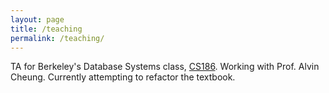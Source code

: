 ```yaml
---
layout: page
title: /teaching
permalink: /teaching/
---
```


TA for Berkeley's Database Systems class, [CS186](https://cs186berkeley.net/). Working with Prof. Alvin Cheung. Currently attempting to refactor the textbook.